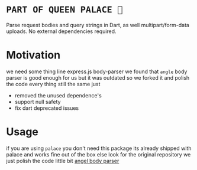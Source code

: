 # **`PART OF QUEEN PALACE 🏰`**

Parse request bodies and query strings in Dart, as well multipart/form-data uploads. No external
dependencies required.

# Motivation

we need some thing line express.js body-parser
we found that `angle` body parser is good enough for us but it was outdated so we forked it and polish the code every thing still the same just

- removed the unused dependence's
- support null safety
- fix dart deprecated issues

# Usage

if you are using `palace` you don't need this package its already shipped with palace and works fine out of the box
else look for the original repository we just polish the code little bit
[angel body parser](https://github.com/angel-dart-archive/body_parser)
